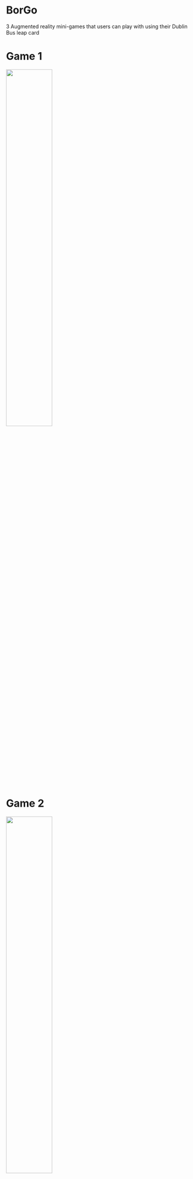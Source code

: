 # BorGo
3 Augmented reality mini-games that users can play with using their Dublin Bus leap card
# Game 1
<img src="https://trello-attachments.s3.amazonaws.com/5a67549acf2531206cb1923d/5a8d4816d54bd2d351f9d2e6/1379e5e638daa6b8eafc3b8c03a62795/WhatsApp_Image_2018-03-07_at_19.18.22.jpeg" height="50%" width="50%"></img>
# Game 2
<img src="https://trello-attachments.s3.amazonaws.com/5a67549acf2531206cb1923d/5aca70aa85ae4a469a9db2f3/c9548138ccb97525bb3b5dcbeb932144/Screenshot_20180408-204924.png" height="50%" width="50%"></img>
# Game 3
<img src="https://trello-attachments.s3.amazonaws.com/5a67549acf2531206cb1923d/5ad5b328708c09f1661eef19/fbf640e64f71bb4eb4eca2cfc5cdc692/Screenshot_20180417-093833.png" height="50%" width="50%"></img>
